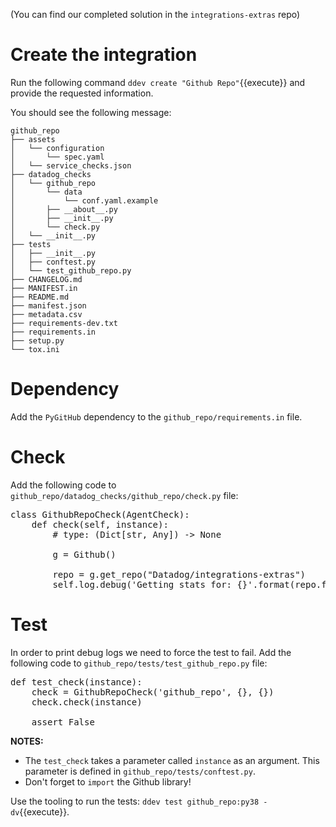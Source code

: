(You can find our completed solution in the `integrations-extras` repo)

# Create the integration 

Run the following command `ddev create "Github Repo"`{{execute}} and provide the requested information.

You should see the following message:

```
github_repo
├── assets
│   └── configuration
│       └── spec.yaml
│   └── service_checks.json
├── datadog_checks
│   └── github_repo
│       └── data
│           └── conf.yaml.example
│       ├── __about__.py
│       ├── __init__.py
│       └── check.py
│   └── __init__.py
├── tests
│   ├── __init__.py
│   ├── conftest.py
│   └── test_github_repo.py
├── CHANGELOG.md
├── MANIFEST.in
├── README.md
├── manifest.json
├── metadata.csv
├── requirements-dev.txt
├── requirements.in
├── setup.py
└── tox.ini
```

# Dependency

Add the `PyGitHub` dependency to the `github_repo/requirements.in` file.

# Check

Add the following code to `github_repo/datadog_checks/github_repo/check.py` file:
<pre class="file" data-target="clipboard">
class GithubRepoCheck(AgentCheck):
    def check(self, instance):
        # type: (Dict[str, Any]) -> None

        g = Github()

        repo = g.get_repo("Datadog/integrations-extras")
        self.log.debug('Getting stats for: {}'.format(repo.full_name))
</pre>

          
# Test

In order to print debug logs we need to force the test to fail. Add the following code to `github_repo/tests/test_github_repo.py` file:
<pre class="file" data-target="clipboard">
def test_check(instance):
    check = GithubRepoCheck('github_repo', {}, {})
    check.check(instance)

    assert False
</pre>

__NOTES:__

- The `test_check` takes a parameter called `instance` as an argument. This parameter is defined in `github_repo/tests/conftest.py`.
- Don't forget to `import` the Github library!

Use the tooling to run the tests: `ddev test github_repo:py38 -dv`{{execute}}.
